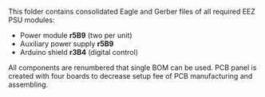 This folder contains consolidated Eagle and Gerber files of all required EEZ PSU modules:
 * Power module **r5B9** (two per unit)
 * Auxiliary power supply **r5B9**
 * Arduino shield **r3B4** (digital control)

All components are renumbered that single BOM can be used. PCB panel is created with four boards to decrease setup fee of PCB manufacturing and assembling.